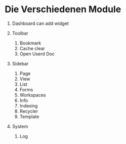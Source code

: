 # Die Verschiedenen Module

1. Dashboard
   can add widget
2. Toolbar
   1. Bookmark
   2. Cache clear
   3. Open Userd Doc
3. Sidebar
   1. Page
   2. View
   3. List
   4. Forms
   5. Workspaces
   6. Info
   7. Indexing
   8. Recycler
   9. Template

4. System
   1. Log
